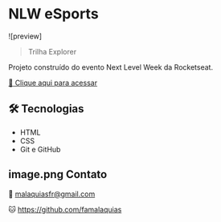 # NLW eSports 

![preview]

> Trilha Explorer

Projeto construído do evento Next Level Week da Rocketseat.

[:link: Clique aqui para acessar](https://famalaquias.github.io/nlw-esports-explorer)

## :hammer_and_wrench: Tecnologias

- HTML
- CSS
- Git e GitHub

## image.png Contato

:love_letter: malaquiasfr@gmail.com

:cat: https://github.com/famalaquias